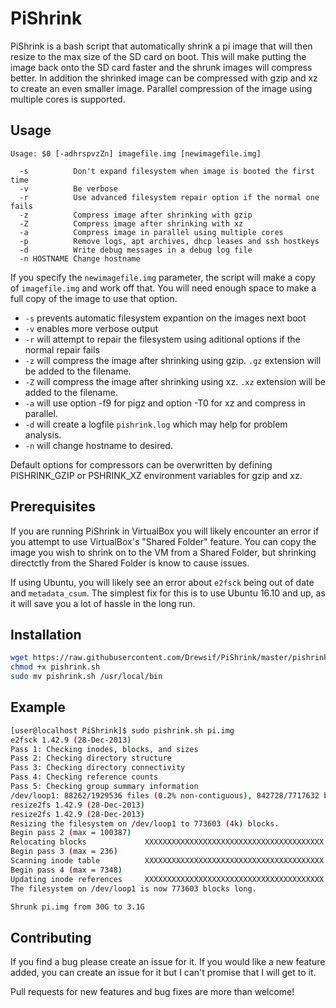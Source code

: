 # PiShrink

PiShrink is a bash script that automatically shrink a pi image that will then resize to the max size of the SD card on boot. This will make putting the image back onto the SD card faster and the shrunk images will compress better.
In addition the shrinked image can be compressed with gzip and xz to create an even smaller image. Parallel compression of the image
using multiple cores is supported.

## Usage

```
Usage: $0 [-adhrspvzZn] imagefile.img [newimagefile.img]

  -s          Don't expand filesystem when image is booted the first time
  -v          Be verbose
  -r          Use advanced filesystem repair option if the normal one fails
  -z          Compress image after shrinking with gzip
  -Z          Compress image after shrinking with xz
  -a          Compress image in parallel using multiple cores
  -p          Remove logs, apt archives, dhcp leases and ssh hostkeys
  -d          Write debug messages in a debug log file
  -n HOSTNAME Change hostname
```

If you specify the `newimagefile.img` parameter, the script will make a copy of `imagefile.img` and work off that. You will need enough space to make a full copy of the image to use that option.

- `-s` prevents automatic filesystem expantion on the images next boot
- `-v` enables more verbose output
- `-r` will attempt to repair the filesystem using aditional options if the normal repair fails
- `-z` will compress the image after shrinking using gzip. `.gz` extension will be added to the filename.
- `-Z` will compress the image after shrinking using xz. `.xz` extension will be added to the filename.
- `-a` will use option -f9 for pigz and option -T0 for xz and compress in parallel.
- `-d` will create a logfile `pishrink.log` which may help for problem analysis.
- `-n` will change hostname to desired.

Default options for compressors can be overwritten by defining PISHRINK_GZIP or PSHRINK_XZ environment variables for gzip and xz.

## Prerequisites

If you are running PiShrink in VirtualBox you will likely encounter an error if you
attempt to use VirtualBox's "Shared Folder" feature. You can copy the image you wish to
shrink on to the VM from a Shared Folder, but shrinking directctly from the Shared Folder
is know to cause issues.

If using Ubuntu, you will likely see an error about `e2fsck` being out of date and `metadata_csum`. The simplest fix for this is to use Ubuntu 16.10 and up, as it will save you a lot of hassle in the long run.

## Installation

```bash
wget https://raw.githubusercontent.com/Drewsif/PiShrink/master/pishrink.sh
chmod +x pishrink.sh
sudo mv pishrink.sh /usr/local/bin
```

## Example

```bash
[user@localhost PiShrink]$ sudo pishrink.sh pi.img
e2fsck 1.42.9 (28-Dec-2013)
Pass 1: Checking inodes, blocks, and sizes
Pass 2: Checking directory structure
Pass 3: Checking directory connectivity
Pass 4: Checking reference counts
Pass 5: Checking group summary information
/dev/loop1: 88262/1929536 files (0.2% non-contiguous), 842728/7717632 blocks
resize2fs 1.42.9 (28-Dec-2013)
resize2fs 1.42.9 (28-Dec-2013)
Resizing the filesystem on /dev/loop1 to 773603 (4k) blocks.
Begin pass 2 (max = 100387)
Relocating blocks             XXXXXXXXXXXXXXXXXXXXXXXXXXXXXXXXXXXXXXXX
Begin pass 3 (max = 236)
Scanning inode table          XXXXXXXXXXXXXXXXXXXXXXXXXXXXXXXXXXXXXXXX
Begin pass 4 (max = 7348)
Updating inode references     XXXXXXXXXXXXXXXXXXXXXXXXXXXXXXXXXXXXXXXX
The filesystem on /dev/loop1 is now 773603 blocks long.

Shrunk pi.img from 30G to 3.1G
```

## Contributing

If you find a bug please create an issue for it. If you would like a new feature added, you can create an issue for it but I can't promise that I will get to it.

Pull requests for new features and bug fixes are more than welcome!
